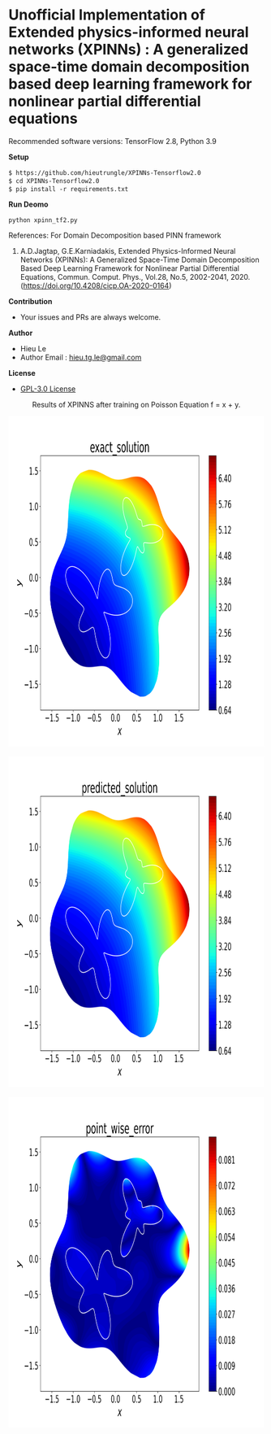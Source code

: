 # Unofficial Implementation of Extended physics-informed neural networks (XPINNs) : A generalized space-time domain decomposition based deep learning framework for nonlinear partial differential equations

Recommended software versions: TensorFlow 2.8, Python 3.9


**Setup**

```
$ https://github.com/hieutrungle/XPINNs-Tensorflow2.0
$ cd XPINNs-Tensorflow2.0
$ pip install -r requirements.txt
```

**Run Deomo**
```
python xpinn_tf2.py
```

References: For Domain Decomposition based PINN framework

1. A.D.Jagtap, G.E.Karniadakis, Extended Physics-Informed Neural Networks (XPINNs): A Generalized Space-Time Domain Decomposition Based Deep Learning Framework for Nonlinear Partial Differential Equations, Commun. Comput. Phys., Vol.28, No.5, 2002-2041, 2020. (https://doi.org/10.4208/cicp.OA-2020-0164)


**Contribution**

* Your issues and PRs are always welcome.

**Author**

* Hieu Le
* Author Email : hieu.tg.le@gmail.com

**License**

* [GPL-3.0 License](https://github.com/hieutrungle/XPINNs-Tensorflow2.0/blob/main/LICENSE)


<p align="center">
Results of XPINNS after training on Poisson Equation f = x + y.
</p>

<div align="center">
<img src="https://github.com/hieutrungle/XPINNs-Tensorflow2.0/blob/main/xpinn_tf2_figures/exact_solution.png" alt="exact solution" height="650" width="700"/>
<div>
<br />          
<div align="center">
<img src="https://github.com/hieutrungle/XPINNs-Tensorflow2.0/blob/main/xpinn_tf2_figures/predicted_solution.png" alt="predicted solution" height="650" width="700"/>
<div>
<br />          
<div align="center">
<img src="https://github.com/hieutrungle/XPINNs-Tensorflow2.0/blob/main/xpinn_tf2_figures/point_wise_error.png" alt="point-wise error" height="650" width="700"/>
<div>

